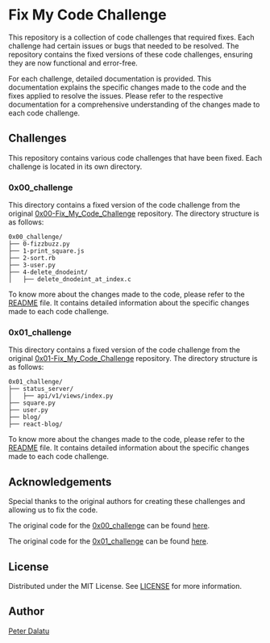 # Fix My Code Challenge

This repository is a collection of code challenges that required fixes. Each challenge had certain issues or bugs that needed to be resolved. The repository contains the fixed versions of these code challenges, ensuring they are now functional and error-free.

For each challenge, detailed documentation is provided. This documentation explains the specific changes made to the code and the fixes applied to resolve the issues. Please refer to the respective documentation for a comprehensive understanding of the changes made to each code challenge.

## Challenges

This repository contains various code challenges that have been fixed. Each challenge is located in its own directory.

### 0x00_challenge

This directory contains a fixed version of the code challenge from the original [0x00-Fix_My_Code_Challenge](https://github.com/alx-tools/0x00-Fix_My_Code_Challenge) repository. The directory structure is as follows:

```
0x00_challenge/
├── 0-fizzbuzz.py
├── 1-print_square.js
├── 2-sort.rb
├── 3-user.py
├── 4-delete_dnodeint/
│   ├── delete_dnodeint_at_index.c
```

To know more about the changes made to the code, please refer to the [README](./0x00-challenge/README.md) file. It contains detailed information about the specific changes made to each code challenge.

### 0x01_challenge

This directory contains a fixed version of the code challenge from the original [0x01-Fix_My_Code_Challenge](https://github.com/alx-tools/0x01-Fix_My_Code_Challenge) repository. The directory structure is as follows:

```
0x01_challenge/
├── status_server/
│   ├── api/v1/views/index.py
├── square.py
├── user.py
├── blog/
├── react-blog/
```

To know more about the changes made to the code, please refer to the [README](./0x01-challenge/README.md) file. It contains detailed information about the specific changes made to each code challenge.

## Acknowledgements

Special thanks to the original authors for creating these challenges and allowing us to fix the code.

The original code for the [0x00_challenge](./0x00_challenge) can be found [here](https://github.com/alx-tools/0x00-Fix_My_Code_Challenge).

The original code for the [0x01_challenge](./0x01_challenge) can be found [here](https://github.com/alx-tools/0x01-Fix_My_Code_Challenge).

## License

Distributed under the MIT License. See [LICENSE](LICENSE) for more information.

## Author

[Peter Dalatu](https://github.com/PeterDalatu)
